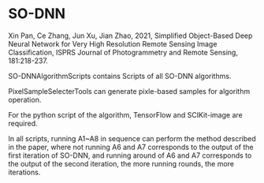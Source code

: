 # SO-DNN
Xin Pan, Ce Zhang, Jun Xu, Jian Zhao, 2021, Simplified Object-Based Deep Neural Network for Very High Resolution Remote Sensing Image Classification, ISPRS Journal of Photogrammetry and Remote Sensing, 181:218-237.

SO-DNNAlgorithmScripts contains Scripts of all SO-DNN algorithms.

PixelSampleSelecterTools can generate pixle-based samples for algorithm operation.

For the python script of the algorithm, TensorFlow and SCIKit-image are required.


In all scripts, running A1~A8 in sequence can perform the method described in the paper, where not running A6 and A7 corresponds to the output of the first iteration of SO-DNN, and running around of A6 and A7 corresponds to the output of the second iteration, the more running rounds, the more iterations.







